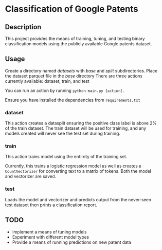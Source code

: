 # Classification of Google Patents

## Description
This project provides the means of training, tuning, and testing binary classification models using the publicly available Google patents dataset.

## Usage
Create a directory named *datasets* with *base* and *split* subdirectories.  Place the dataset parquet file in the *base* directory
There are three actions currently available: dataset, train, and test

You can run an action by running `python main.py [action]`.

Ensure you have installed the dependencies from `requirements.txt`

### dataset
This action creates a datasplit ensuring the positive class label is above 2% of the train dataset.  The train dataset will be used for training, and any models created will never see the test set during training.

### train
This action trains model using the entirety of the training set.

Currently, this trains a logistic regression model as well as creates a `CountVectorizer` for converting text to a matrix of tokens.  Both the model and vectorizer are saved.

### test
Loads the model and vectorizer and predicts output from the never-seen test dataset then prints a classification report.

## TODO
 - Implement a means of tuning models
 - Experiment with different model types
 - Provide a means of running predictions on new patent data